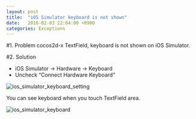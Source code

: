 ```yaml
---
layout: post
title:  "iOS Simulator keyboard is not shown"
date:   2016-02-03 22:04:00 +0900
categories: Exceptions
---
```


#1. Problem
cocos2d-x TextField,  keyboard is not shown on iOS Simulator.

#2. Solution
- iOS Simulator -> Hardware -> Keyboard
- Uncheck “Connect Hardware Keyboard”

![ios_simulator_keyboard_setting](http://shakddoo.github.io/image/ios_simulator_keyboard_setting.png)

You can see keyboard when you touch TextField area.

![ios_simulator_keyboard](http://shakddoo.github.io/image/ios_simulator_keyboard.png)
